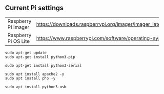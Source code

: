 ## Current Pi settings

|                     |                                                             |
|:--------------------|:------------------------------------------------------------|
| Raspberry PI Imager | https://downloads.raspberrypi.org/imager/imager_latest.exe  |
| Raspberry Pi OS Lite| https://www.raspberrypi.com/software/operating-systems/     |

```
sudo apt-get update
sudo apt-get install python3-pip

sudo apt-get install python3-serial 

sudo apt install apache2 -y
sudo apt install php -y

sudo apt install python3-usb
```
